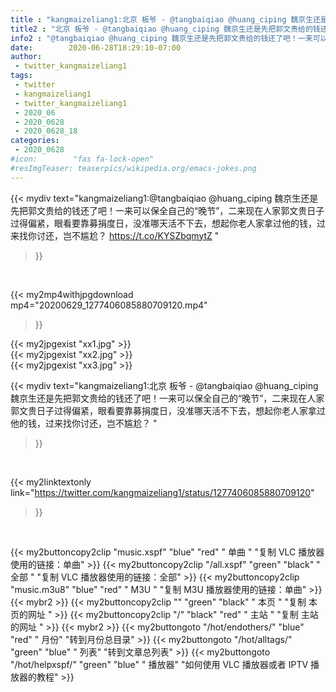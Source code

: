 ```yaml
---
title : "kangmaizeliang1:北京 板爷 - @tangbaiqiao @huang_ciping 魏京生还是先把郭文贵给的钱还了吧！一来可以保全自己的“晚节”，二来现在人家郭文贵日子过得偏紧，眼看要靠募捐度日，没准哪天活不下去，想起你老人家拿过他的钱，过来找你讨还，岂不尴尬？ "
title2 : "北京 板爷 - @tangbaiqiao @huang_ciping 魏京生还是先把郭文贵给的钱还了吧！一来可以保全自己的“晚节”，二来现在人家郭文贵日子过得偏紧，眼看要靠募捐度日，没准哪天活不下去，想起你老人家拿过他的钱，过来找你讨还，岂不尴尬？ "
info2 : "@tangbaiqiao @huang_ciping 魏京生还是先把郭文贵给的钱还了吧！一来可以保全自己的“晚节”，二来现在人家郭文贵日子过得偏紧，眼看要靠募捐度日，没准哪天活不下去，想起你老人家拿过他的钱，过来找你讨还，岂不尴尬？ https://t.co/KYSZbqmytZ "
date:        2020-06-28T18:29:10-07:00
author:
 - twitter_kangmaizeliang1
tags:
 - twitter
 - kangmaizeliang1
 - twitter_kangmaizeliang1
 - 2020_06
 - 2020_0628
 - 2020_0628_18
categories:
 - 2020_0628
#icon:        "fas fa-lock-open"
#resImgTeaser: teaserpics/wikipedia.org/emacs-jokes.png
---
```


{{< mydiv text="kangmaizeliang1:@tangbaiqiao @huang_ciping 魏京生还是先把郭文贵给的钱还了吧！一来可以保全自己的“晚节”，二来现在人家郭文贵日子过得偏紧，眼看要靠募捐度日，没准哪天活不下去，想起你老人家拿过他的钱，过来找你讨还，岂不尴尬？ https://t.co/KYSZbqmytZ "
>}}
<br>


{{< my2mp4withjpgdownload mp4="20200629_1277406085880709120.mp4"
>}}

{{< my2jpgexist "xx1.jpg" >}}<br>
{{< my2jpgexist "xx2.jpg" >}}<br>
{{< my2jpgexist "xx3.jpg" >}}<br>



{{< mydiv text="kangmaizeliang1:北京 板爷 - @tangbaiqiao @huang_ciping 魏京生还是先把郭文贵给的钱还了吧！一来可以保全自己的“晚节”，二来现在人家郭文贵日子过得偏紧，眼看要靠募捐度日，没准哪天活不下去，想起你老人家拿过他的钱，过来找你讨还，岂不尴尬？ "
>}}
<br>

{{< my2linktextonly link="https://twitter.com/kangmaizeliang1/status/1277406085880709120"
>}}


<br>

{{< my2buttoncopy2clip "music.xspf"        "blue"   "red"    " 单曲 "  "复制 VLC 播放器使用的链接：单曲" >}} {{< my2buttoncopy2clip "/all.xspf"         "green"  "black"  " 全部 "  "复制 VLC 播放器使用的链接：全部" >}} {{< my2buttoncopy2clip "music.m3u8"        "blue"   "red"    " M3U  "    "复制 M3U 播放器使用的链接：单曲" >}} {{< mybr2 >}} {{< my2buttoncopy2clip ""                  "green"  "black"  " 本页 "    "复制 本页的网址 " >}} {{< my2buttoncopy2clip "/"                 "black"  "red"    " 主站 "    "复制 主站的网址 " >}} {{< mybr2 >}} {{< my2buttongoto      "/hot/endothers/"   "blue"   "red"    " 月份"   "转到月份总目录" >}} {{< my2buttongoto      "/hot/alltags/"     "green"  "blue"   " 列表"   "转到文章总列表" >}} {{< my2buttongoto      "/hot/helpxspf/"    "green"  "blue"   " 播放器" "如何使用 VLC 播放器或者 IPTV 播放器的教程" >}} 
